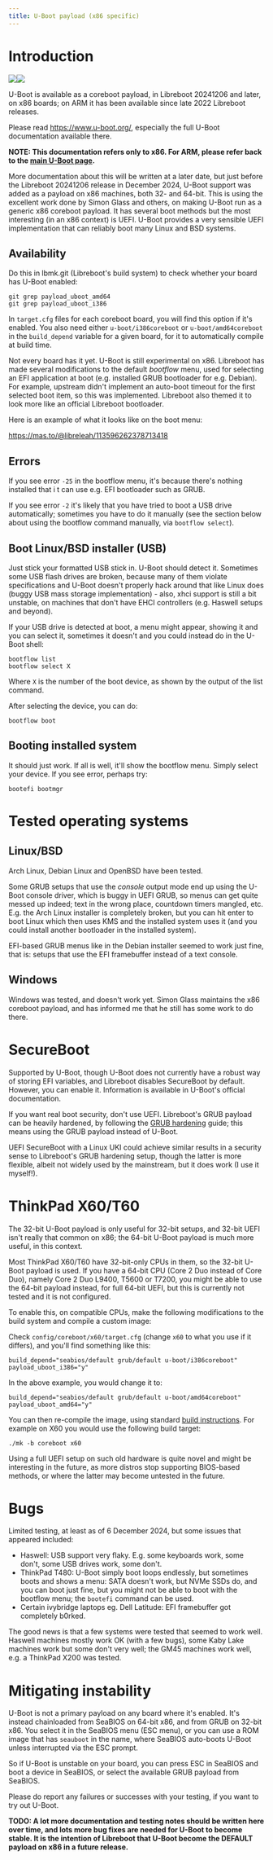 ```yaml
---
title: U-Boot payload (x86 specific)
---
```


Introduction
============

<img tabindex=1 class="r" src="https://av.vimuser.org/uboot.png" /><span class="f"><img src="https://av.vimuser.org/uboot.png" /></span>

U-Boot is available as a coreboot payload, in Libreboot 20241206 and later,
on x86 boards; on ARM it has been available since late 2022 Libreboot releases.

Please read <https://www.u-boot.org/>, especially the full U-Boot documentation
available there.

**NOTE: This documentation refers only to x86. For ARM, please refer back to
the [main U-Boot page](index).**

More documentation about this will be written at a later date, but just before
the Libreboot 20241206 release in December 2024, U-Boot support was added as
a payload on x86 machines, both 32- and 64-bit. This is using the excellent work
done by Simon Glass and others, on making U-Boot run as a generic x86 coreboot
payload. It has several boot methods but the most interesting (in an x86
context) is UEFI. U-Boot provides a very sensible UEFI implementation that can
reliably boot many Linux and BSD systems.

Availability
------------

Do this in lbmk.git (Libreboot's build system) to check whether your board has
U-Boot enabled:

	git grep payload_uboot_amd64
	git grep payload_uboot_i386

In `target.cfg` files for each coreboot board, you will find this option if
it's enabled. You also need either `u-boot/i386coreboot`
or `u-boot/amd64coreboot` in the `build_depend` variable for a given board, for
it to automatically compile at build time.

Not every board has it yet. U-Boot is still experimental on x86. Libreboot has
made several modifications to the default *bootflow* menu, used for selecting
an EFI application at boot (e.g. installed GRUB bootloader for e.g. Debian).
For example, upstream didn't implement an auto-boot timeout for the first
selected boot item, so this was implemented. Libreboot also themed it to look
more like an official Libreboot bootloader.

Here is an example of what it looks like on the boot menu:

<https://mas.to/@libreleah/113596262378713418>

Errors
------

If you see error `-25` in the bootflow menu, it's because there's nothing
installed that i t can use e.g. EFI bootloader such as GRUB.

If you see error `-2` it's likely that you have tried to boot a USB drive
automatically; sometimes you have to do it manually (see the section below
about using the bootflow command manually, via `bootflow select`).

Boot Linux/BSD installer (USB)
---------------------------

Just stick your formatted USB stick in. U-Boot should detect it. Sometimes some
USB flash drives are broken, because many of them violate specifications and
U-Boot doesn't properly hack around that like Linux does (buggy USB mass storage
implementation) - also, xhci support is still a bit unstable, on machines that
don't have EHCI controllers (e.g. Haswell setups and beyond).

If your USB drive is detected at boot, a menu might appear, showing it and you
can select it, sometimes it doesn't and you could instead do in the U-Boot shell:

	bootflow list
	bootflow select X

Where `X` is the number of the boot device, as shown by the output of the list
command.

After selecting the device, you can do:

	bootflow boot

Booting installed system
------------------------

It should just work. If all is well, it'll show the bootflow menu. Simply
select your device. If you see error, perhaps try:

	bootefi bootmgr

Tested operating systems
========================

Linux/BSD
---------

Arch Linux, Debian Linux and OpenBSD have been tested.

Some GRUB setups that use the *console* output mode end up using the U-Boot
console driver, which is buggy in UEFI GRUB, so menus can get quite messed up
indeed; text in the wrong place, countdown timers mangled, etc. E.g. the Arch
Linux installer is completely broken, but you can hit enter to boot Linux which
then uses KMS and the installed system uses it (and you could install another
bootloader in the installed system).

EFI-based GRUB menus like in the Debian installer seemed to work just fine,
that is: setups that use the EFI framebuffer instead of a text console.

Windows
-------

Windows was tested, and doesn't work yet. Simon Glass maintains the x86
coreboot payload, and has informed me that he still has some work to do
there.

SecureBoot
==========

Supported by U-Boot, though U-Boot does not currently have a robust way of
storing EFI variables, and Libreboot disables SecureBoot by default. However,
you can enable it. Information is available in U-Boot's official documentation.

If you want real boot security, don't use UEFI. Libreboot's GRUB payload can
be heavily hardened, by following the [GRUB hardening](../linux/grub_hardening)
guide; this means using the GRUB payload instead of U-Boot.

UEFI SecureBoot with a Linux UKI could achieve similar results in a security
sense to Libreboot's GRUB hardening setup, though the latter is more flexible,
albeit not widely used by the mainstream, but it does work (I use it myself!).

ThinkPad X60/T60
================

The 32-bit U-Boot payload is only useful for 32-bit setups, and 32-bit UEFI
isn't really that common on x86; the 64-bit U-Boot payload is much more useful,
in this context.

Most ThinkPad X60/T60 have 32-bit-only CPUs in them, so the 32-bit U-Boot
payload is used. If you have a 64-bit CPU (Core 2 Duo instead of Core Duo),
namely Core 2 Duo L9400, T5600 or T7200, you might be able to use the 64-bit
payload instead, for full 64-bit UEFI, but this is currently not tested and it
is not configured.

To enable this, on compatible CPUs, make the following modifications to the
build system and compile a custom image:

Check `config/coreboot/x60/target.cfg` (change `x60` to what you use if it
differs), and you'll find something like this:

	build_depend="seabios/default grub/default u-boot/i386coreboot"
	payload_uboot_i386="y"

In the above example, you would change it to:

	build_depend="seabios/default grub/default u-boot/amd64coreboot"
	payload_uboot_amd64="y"

You can then re-compile the image, using
standard [build instructions](../build/). For example on X60 you would use
the following build target:

	./mk -b coreboot x60

Using a full UEFI setup on such old hardware is quite novel and might be
interesting in the future, as more distros stop supporting BIOS-based methods,
or where the latter may become untested in the future.

Bugs
====

Limited testing, at least as of 6 December 2024, but some issues that appeared
included:

* Haswell: USB support very flaky. E.g. some keyboards work, some don't, some
  USB drives work, some don't.
* ThinkPad T480: U-Boot simply boot loops endlessly, but sometimes boots and
  shows a menu: SATA doesn't work, but NVMe SSDs do, and you can boot just
  fine, but you might not be able to boot with the bootflow menu;
  the `bootefi` command can be used.
* Certain ivybridge laptops eg. Dell Latitude: EFI framebuffer got completely
  b0rked.

The good news is that a few systems were tested that seemed to work well.
Haswell machines mostly work OK (with a few bugs), some Kaby Lake machines work
but some don't very well; the GM45 machines work well, e.g. a ThinkPad X200 was
tested.

Mitigating instability
=======================

U-Boot is not a primary payload on any board where it's enabled. It's instead
chainloaded from SeaBIOS on 64-bit x86, and from GRUB on 32-bit x86. You select
it in the SeaBIOS menu (ESC menu), or you can use a ROM image that
has `seauboot` in the name, where SeaBIOS auto-boots U-Boot unless interrupted
via the ESC prompt.

So if U-Boot is unstable on your board, you can press ESC in SeaBIOS and boot a
device in SeaBIOS, or select the available GRUB payload from SeaBIOS.

Please do report any failures or successes with your testing, if you want to
try out U-Boot.

**TODO: A lot more documentation and testing notes should be written here over
time, and lots more bug fixes are needed for U-Boot to become stable. It is
the intention of Libreboot that U-Boot become the DEFAULT payload on x86
in a future release.**
